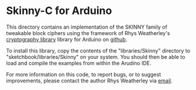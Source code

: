 
Skinny-C for Arduino
====================

This directory contains an implementation of the SKINNY family of tweakable
block ciphers using the framework of Rhys Weatherley's
[cryptography library](http://rweather.github.com/arduinolibs/crypto.html)
library for Arduino on [github](https://github.com/rweather/arduinolibs).

To install this library, copy the contents of the "libraries/Skinny"
directory to "sketchbook/libraries/Skinny" on your system.  You should
then be able to load and compile the examples from within the Arudino IDE.

For more information on this code, to report bugs, or to suggest
improvements, please contact the author Rhys Weatherley via
[email](mailto:rhys.weatherley@gmail.com).
